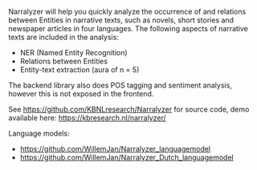 Narralyzer will help you quickly analyze the occurrence of and relations between Entities in narrative texts, such as novels, short stories and newspaper articles in four languages. The following aspects of narrative texts are included in the analysis:

- NER (Named Entity Recognition)
- Relations between Entities
- Entity-text extraction (aura of n = 5)


The backend library also does POS tagging and sentiment analysis, however this is not exposed in the frontend.


See https://github.com/KBNLresearch/Narralyzer for source code, demo available here: https://kbresearch.nl/narralyzer/

Language models:

- https://github.com/WillemJan/Narralyzer_languagemodel
- https://github.com/WillemJan/Narralyzer_Dutch_languagemodel
